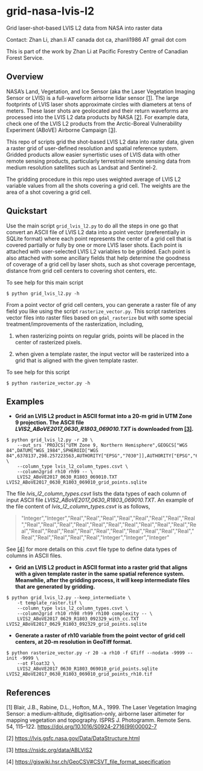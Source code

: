 # grid-nasa-lvis-l2
Grid laser-shot-based LVIS L2 data from NASA into raster data

Contact: Zhan Li, zhan.li AT canada dot ca, zhanli1986 AT gmail dot com

This is part of the work by Zhan Li at Pacific Forestry Centre of Canadian
Forest Service. 

## Overview
NASA’s Land, Vegetation, and Ice Sensor (aka the Laser Vegetation Imaging
Sensor or LVIS) is a full-waveform airborne lidar sensor [[1]](#1). The large
footprints of LVIS laser shots approximate circles with diameters at tens of
meters. These laser shots are geolocated and their return waveforms are
processed into the LVIS L2 data products by NASA [[2]](#2). For example data,
check one of the LVIS L2 products from the Arctic-Boreal Vulnerability
Experiment (ABoVE) Airborne Campaign [[3]](#3). 

This repo of scripts grid the shot-based LVIS L2 data into raster data, given a
raster grid of user-defined resolution and spatial reference system. Gridded
products allow easier synertistic uses of LVIS data with other remote sensing
products, particularly terrestrial remote sensing data from medium resolution
satellites such as Landsat and Sentinel-2.

The gridding procedure in this repo uses weighted average of LVIS L2 variable
values from all the shots covering a grid cell. The weights are the area of a
shot covering a grid cell. 

## Quickstart
Use the main script `grid_lvis_l2.py` to do all the steps in one go that
convert an ASCII file of LVIS L2 data into a point vector (preferentially in
SQLite format) where each point represents the center of a grid cell that is
covered partially or fully by one or more LVIS laser shots. Each point is
attached with user-selected LVIS L2 variables to be gridded. Each point is also
attached with some ancillary fields that help determine the goodness of
coverage of a grid cell by laser shots, such as shot coverage percentage,
distance from grid cell centers to covering shot centers, etc.

To see help for this main script

``` 
$ python grid_lvis_l2.py -h 
```

From a point vector of grid cell centers, you can generate a raster file of any
field you like using the script `rasterize_vector.py`. This script rasterizes
vector files into raster files based on `gdal_rasterize` but with some special
treatment/improvements of the rasterization, including, 

1. when rasterizing points on regular grids, points will be placed in the
   center of rasterized pixels.

2. when given a template raster, the input vector will be rasterized into a
   grid that is aligned with the given template raster.

To see help for this script
```
$ python rasterize_vector.py -h
```

## Examples
* **Grid an LVIS L2 product in ASCII format into a 20-m grid in UTM Zone 9
  projection. The ASCII file *LVIS2_ABoVE2017_0630_R1803_069010.TXT* is
downloaded from [[3]](#3).**

```
$ python grid_lvis_l2.py -r 20 \
	--out_srs 'PROJCS["UTM Zone 9, Northern Hemisphere",GEOGCS["WGS 84",DATUM["WGS_1984",SPHEROID["WGS 84",6378137,298.257223563,AUTHORITY["EPSG","7030"]],AUTHORITY["EPSG","6326"]],PRIMEM["Greenwich",0,AUTHORITY["EPSG","8901"]],UNIT["degree",0.0174532925199433,AUTHORITY["EPSG","9122"]],AUTHORITY["EPSG","4326"]],PROJECTION["Transverse_Mercator"],PARAMETER["latitude_of_origin",0],PARAMETER["central_meridian",-129],PARAMETER["scale_factor",0.9996],PARAMETER["false_easting",500000],PARAMETER["false_northing",0],UNIT["Meter",1]]' \
	--column_type lvis_l2_column_types.csvt \
	--column2grid rh10 rh99 -- \
	LVIS2_ABoVE2017_0630_R1803_069010.TXT LVIS2_ABoVE2017_0630_R1803_069010_grid_points.sqlite
```

The file *lvis_l2_column_types.csvt* lists the data types of each column of input ASCII file *LVIS2_ABoVE2017_0630_R1803_069010.TXT*. An example of the file content of *lvis_l2_column_types.csvt* is as follows, 

> "Integer","Integer","Real","Real","Real","Real","Real","Real","Real","Real","Real","Real","Real","Real","Real","Real","Real","Real","Real","Real","Real","Real","Real","Real","Real","Real","Real","Real","Real","Real","Real","Real","Real","Real","Real","Real","Integer","Integer","Integer"

See [[4]](#4) for more details on this .csvt file type to define data types of columns in ASCII files.

* **Grid an LVIS L2 product in ASCII format into a raster grid that aligns with
  a given template raster in the same spatial reference system. Meanwhlie,
after the gridding process, it will keep intermediate files that are generated
by gridding.** 


```
$ python grid_lvis_l2.py --keep_intermediate \
	-t template_raster.tif \
	--column_type lvis_l2_column_types.csvt \
	--column2grid rh10 rh98 rh99 rh100 complexity -- \
	LVIS2_ABoVE2017_0629_R1803_092329_with_cc.TXT LVIS2_ABoVE2017_0629_R1803_092329_grid_points.sqlite
```

* **Generate a raster of rh10 variable from the point vector of grid cell
  centers, at 20-m resolution in GeoTiff format.**

```
$ python rasterize_vector.py -r 20 -a rh10 -f GTiff --nodata -9999 --init -9999 \
	--ot Float32 \
	LVIS2_ABoVE2017_0630_R1803_069010_grid_points.sqlite LVIS2_ABoVE2017_0630_R1803_069010_grid_points_rh10.tif
```


## References
<a id="1">[1]</a> Blair, J.B., Rabine, D.L., Hofton, M.A., 1999. The Laser Vegetation Imaging Sensor: a medium-altitude, digitisation-only, airborne laser altimeter for mapping vegetation and topography. ISPRS J. Photogramm. Remote Sens. 54, 115–122. https://doi.org/10.1016/S0924-2716(99)00002-7

<a id="2">[2]</a> https://lvis.gsfc.nasa.gov/Data/DataStructure.html

<a id="3">[3]</a> https://nsidc.org/data/ABLVIS2

<a id="4">[4]</a> https://giswiki.hsr.ch/GeoCSV#CSVT_file_format_specification
